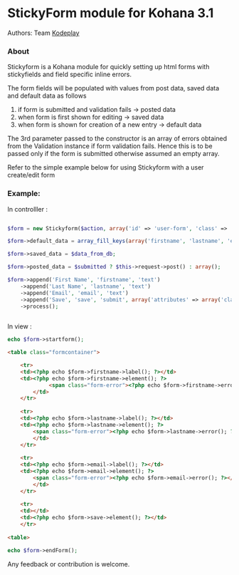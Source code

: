 StickyForm module for Kohana 3.1
================================

Authors: Team [Kodeplay](http://kodeplay.com)

### About

Stickyform is a Kohana module for quickly setting up html forms with stickyfields and 
field specific inline errors. 

The form fields will be populated with values from post data, saved data and default data as follows
1. if form is submitted and validation fails -> posted data
2. when form is first shown for editing -> saved data
3. when form is shown for creation of a new entry -> default data

The 3rd parameter passed to the constructor is an array of errors obtained from the Validation instance
if form validation fails. Hence this is to be passed only if the form is submitted otherwise assumed an
empty array.

Refer to the simple example below for using Stickyform with a user create/edit form

### Example:

In controlller :

```php

$form = new Stickyform($action, array('id' => 'user-form', 'class' => 'frm'), ($is_submitted ? $validator->errors('user') : array()));

$form->default_data = array_fill_keys(array('firstname', 'lastname', 'email'), '');

$form->saved_data = $data_from_db;

$form->posted_data = $submitted ? $this->request->post() : array();

$form->append('First Name', 'firstname', 'text')
    ->append('Last Name', 'lastname', 'text')
    ->append('Email', 'email', 'text')
    ->append('Save', 'save', 'submit', array('attributes' => array('class' => 'button')));
    ->process();
    
```

In view :

```php
echo $form->startform();
```
```html
<table class="formcontainer">

    <tr>
	<td><?php echo $form->firstname->label(); ?></td>
	<td><?php echo $form->firstname->element(); ?>
             <span class="form-error"><?php echo $form->firstname->error(); ?></span>
        </td>
    </tr>
    
    <tr>
	<td><?php echo $form->lastname->label(); ?></td>
	<td><?php echo $form->lastname->element(); ?>
	    <span class="form-error"><?php echo $form->lastname->error(); ?></span>
        </td>
    </tr>
    
    <tr>    
	<td><?php echo $form->email->label(); ?></td>
	<td><?php echo $form->email->element(); ?>
	    <span class="form-error"><?php echo $form->email->error(); ?></span>
        </td>
    </tr>
    
    <tr>
	<td></td>
	<td><?php echo $form->save->element(); ?></td>
    </tr>
    
<table>
```
```php
echo $form->endForm();
```


Any feedback or contribution is welcome.




